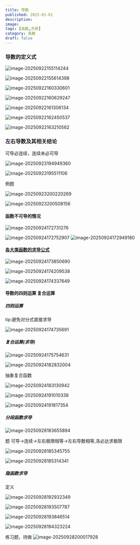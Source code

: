 ```yaml
---
title: 导数
published: 2025-01-01
description: 
image: 
tags: [高数,杰哥]
category: 高数
draft: false
---
```


### 导数的定义式 

![image-20250922155114244](导数.assets/image-20250922155114244.png)

![image-20250922155614398](导数.assets/image-20250922155614398.png)

![image-20250922160330601](导数.assets/image-20250922160330601.png)

![image-20250922160629247](导数.assets/image-20250922160629247.png)

![image-20250922161306134](导数.assets/image-20250922161306134.png)

![image-20250922162450537](导数.assets/image-20250922162450537.png)

![image-20250922163210562](导数.assets/image-20250922163210562.png)

### 左右导数及其相关结论

可导必连续，连续未必可导

![image-20250923194949360](导数.assets/image-20250923194949360.png)

![image-20250923195511106](导数.assets/image-20250923195511106.png)

例题

![image-20250923200220269](导数.assets/image-20250923200220269.png)

![image-20250923200508156](导数.assets/image-20250923200508156.png)

#### 函数不可导的情况

![image-20250924172731276](导数.assets/image-20250924172731276.png)

![image-20250924172752907](导数.assets/image-20250924172752907.png)
![image-20250924172949180](导数.assets/image-20250924172949180.png)

#### <u>各大类函数的求导公式</u>


![image-20250924173850690](导数.assets/image-20250924173850690.png)

![image-20250924174209538](导数.assets/image-20250924174209538.png)

![image-20250924174337649](导数.assets/image-20250924174337649.png)

#### 导数的四则运算 复合运算

##### 四则运算

tip:避免对分式直接求导

![image-20250924174735691](导数.assets/image-20250924174735691.png)

##### 复合运算(求导)

![image-20250924175754631](导数.assets/image-20250924175754631.png)

![image-20250924182832004](导数.assets/image-20250924182832004.png)

抽象复合函数

![image-20250924183130942](导数.assets/image-20250924183130942.png)

![image-20250924191010338](导数.assets/image-20250924191010338.png)

![image-20250924191817354](导数.assets/image-20250924191817354.png)

 ##### 分段函数求导

![image-20250928183655894](导数.assets/image-20250928183655894.png)

题  可导->连续->左右极限相等->左右导数相等,洛必达求极限

![image-20250928185345755](导数.assets/image-20250928185345755.png)

![image-20250928185314341](导数.assets/image-20250928185314341.png)

##### 隐函数求导

定义

![image-20250928192932349](导数.assets/image-20250928192932349.png)

![image-20250928193507787](导数.assets/image-20250928193507787.png)

![image-20250928193846514](导数.assets/image-20250928193846514.png)

![image-20250928194323224](导数.assets/image-20250928194323224.png)



练习题，待做
![image-20250928200017928](导数.assets/image-20250928200017928.png)
